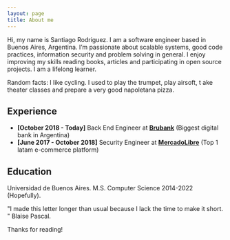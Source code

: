 ```yaml
---
layout: page
title: About me
---
```


Hi, my name is Santiago Rodriguez. I am a software engineer based in Buenos Aires, Argentina. I’m passionate about scalable systems, good code practices, information security and problem solving in general. I enjoy improving my skills reading books, articles and participating in open source projects. I am a lifelong learner.

Random facts: I like cycling. I used to play the trumpet, play airsoft, t ake theater classes and prepare a very good napoletana pizza.

## Experience

* **[October 2018 - Today]** Back End Engineer at [**Brubank**](https://brubank.com/) (Biggest digital bank in Argentina)
* **[June 2017 - October 2018]** Security Engineer at [**MercadoLibre**](https://mercadolibre.com/) (Top 1 latam e-commerce platform)

## Education

Universidad de Buenos Aires. M.S. Computer Science 2014-2022 (Hopefully).

<p class="message">
"I made this letter longer than usual because I lack the time to make it short. " Blaise Pascal.
</p>
Thanks for reading!
